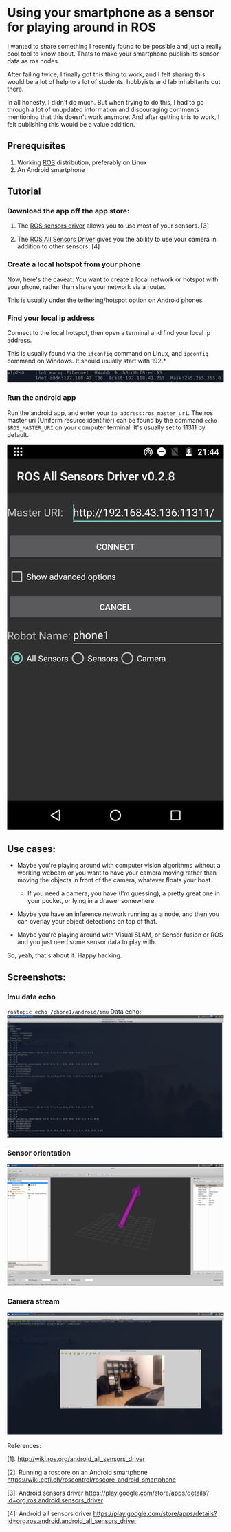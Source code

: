 # Using your smartphone as a sensor for playing around in ROS

I wanted to share something I recently found to be possible and just a really cool tool to know about. Thats to make your smartphone publish its sensor data as ros nodes.

After failing twice, I finally got this thing to work, and I felt sharing this would be a lot of help to a lot of students, hobbyists and lab inhabitants out there.

In all honesty, I didn't do much. But when trying to do this, I had to go through a lot of unupdated information and discouraging comments mentioning that this doesn't work anymore. And after getting this to work, I felt publishing this would be a value addition.

## Prerequisites

1. Working [ROS](https://www.ros.org/) distribution, preferably on Linux
2. An Android smartphone 

## Tutorial

### Download the app off the app store:

1. The [ROS sensors driver](https://play.google.com/store/apps/details?id=org.ros.android.sensors_driver) allows you to use most of your sensors. \[3\]

2. The [ROS All Sensors Driver](https://play.google.com/store/apps/details?id=org.ros.android.android_all_sensors_driver) gives you the ability to use your camera in addition to other sensors. \[4\]


### Create a local hotspot from your phone

Now, here's the caveat: You want to create a local network or hotspot with your phone, rather than share your network via a router.

This is usually under the tethering/hotspot option on Android phones.

### Find your local ip address

Connect to the local hotspot, then open a terminal and find your local ip address.

This is usually found via the `ifconfig` command on Linux, and `ipconfig` command on Windows. It should usually start with 192.*

![echo](assets/ifconfig.png)

### Run the android app

Run the android app, and enter your `ip_address:ros_master_uri`.
The ros master uri (Uniform resurce identifier) can be found by the command `echo $ROS_MASTER_URI` on your computer terminal.
It's usually set to 11311 by default.

![app](assets/app.png)
## Use cases:

- Maybe you're playing around with computer vision algorithms without a working webcam or you want to have your camera moving rather than moving the objects in front of the camera, whatever floats your boat. 
    - If you need a camera, you have (I'm guessing), a pretty great one in your pocket, or lying in a drawer somewhere.

- Maybe you have an inference network running as a node, and then you can overlay your object detections on top of that.

- Maybe you're playing around with Visual SLAM, or Sensor fusion or ROS and you just need some sensor data to play with.

So, yeah, that's about it. Happy hacking.

## Screenshots:

### Imu data echo

`rostopic echo /phone1/android/imu`
Data echo:
![echo](assets/imu_echo.png)

### Sensor orientation

![orientation](assets/imu_orientation.png)

### Camera stream

![camera_stream](assets/camera_image_1.png)

References:

\[1\]: http://wiki.ros.org/android_all_sensors_driver

\[2\]: Running a roscore on an Android smartphone https://wiki.epfl.ch/roscontrol/roscore-android-smartphone

\[3\]: Android sensors driver https://play.google.com/store/apps/details?id=org.ros.android.sensors_driver

\[4\]: Android all sensors driver https://play.google.com/store/apps/details?id=org.ros.android.android_all_sensors_driver
